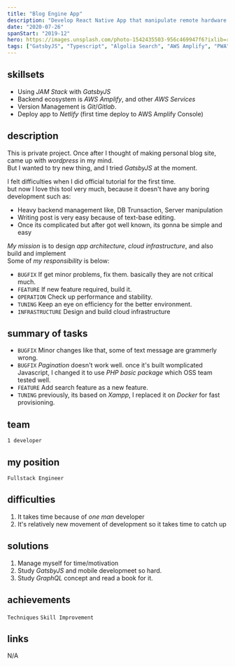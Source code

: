 ```yaml
---
title: "Blog Engine App"
description: "Develop React Native App that manipulate remote hardware device via BLE connection."
date: "2020-07-26"
spanStart: "2019-12"
hero: https://images.unsplash.com/photo-1542435503-956c469947f6?ixlib=rb-1.2.1&ixid=eyJhcHBfaWQiOjEyMDd9&auto=format&fit=crop&w=2467&q=80
tags: ["GatsbyJS", "Typescript", "Algolia Search", "AWS Amplify", "PWA", "JAM Stack"]
---
```


## skillsets

- Using _JAM Stack_ with _GatsbyJS_
- Backend ecosystem is _AWS Amplify_, and other _AWS Services_
- Version Management is _Git_/_Gitlab_.
- Deploy app to _Netlify_ (first time deploy to AWS Amplify Console)

## description

This is private project. Once after I thought of making personal blog site, came up with _wordpress_ in my mind.  
But I wanted to try new thing, and I tried _GatsbyJS_ at the moment.

I felt difficulties when I did official tutorial for the first time.  
but now I love this tool very much, because it doesn't have any boring development such as:

- Heavy backend management like, DB Trunsaction, Server manipulation
- Writing post is very easy because of text-base editing.
- Once its complicated but after got well known, its gonna be simple and easy

_My mission_ is to design _app architecture_, _cloud infrastructure_, and also build and implement  
Some of _my responsibility_ is below:

- `BUGFIX` If get minor problems, fix them. basically they are not critical much.
- `FEATURE` If new feature required, build it.
- `OPERATION` Check up performance and stability.
- `TUNING` Keep an eye on efficiency for the better environment.
- `INFRASTRUCTURE` Design and build cloud infrastructure

## summary of tasks

- `BUGFIX` Minor changes like that, some of text message are grammerly wrong.
- `BUGFIX` _Pagination_ doesn't work well. once it's built womplicated Javascript, I changed it to use _PHP basic package_ which OSS team tested well.
- `FEATURE` Add search feature as a new feature.
- `TUNING` previously, its based on _Xampp_, I replaced it on _Docker_ for fast provisioning.

## team

`1 developer`

## my position

`Fullstack Engineer`

## difficulties

1. It takes time because of _one man_ developer
2. It's relatively new movement of development so it takes time to catch up

## solutions

1. Manage myself for time/motivation
2. Study _GatsbyJS_ and mobile developmeet so hard.
3. Study _GraphQL_ concept and read a book for it.

## achievements

`Techniques` `Skill Improvement`

## links

N/A
